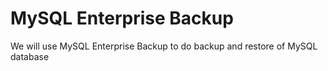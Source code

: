 # MySQL Enterprise Backup
We will use MySQL Enterprise Backup to do backup and restore of MySQL database


